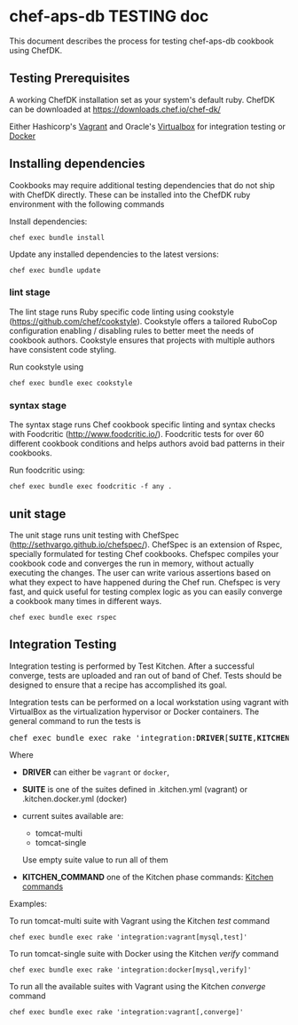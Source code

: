 # chef-aps-db TESTING doc

This document describes the process for testing chef-aps-db cookbook using ChefDK.

## Testing Prerequisites

A working ChefDK installation set as your system's default ruby. ChefDK can be downloaded at <https://downloads.chef.io/chef-dk/>

Either
Hashicorp's [Vagrant](https://www.vagrantup.com/downloads.html) and Oracle's [Virtualbox](https://www.virtualbox.org/wiki/Downloads) for integration testing or [Docker](https://docs.docker.com/engine/installation/)

## Installing dependencies

Cookbooks may require additional testing dependencies that do not ship with ChefDK directly. These can be installed into the ChefDK ruby environment with the following commands

Install dependencies:

```shell
chef exec bundle install
```

Update any installed dependencies to the latest versions:

```shell
chef exec bundle update
```

### lint stage

The lint stage runs Ruby specific code linting using cookstyle (<https://github.com/chef/cookstyle>). Cookstyle offers a tailored RuboCop configuration enabling / disabling rules to better meet the needs of cookbook authors. Cookstyle ensures that projects with multiple authors have consistent code styling.

Run cookstyle using

```shell
chef exec bundle exec cookstyle
```

### syntax stage

The syntax stage runs Chef cookbook specific linting and syntax checks with Foodcritic (<http://www.foodcritic.io/>). Foodcritic tests for over 60 different cookbook conditions and helps authors avoid bad patterns in their cookbooks.

Run foodcritic using:

```shell
chef exec bundle exec foodcritic -f any .
```

## unit stage

The unit stage runs unit testing with ChefSpec (<http://sethvargo.github.io/chefspec/>). ChefSpec is an extension of Rspec, specially formulated for testing Chef cookbooks. Chefspec compiles your cookbook code and converges the run in memory, without actually executing the changes. The user can write various assertions based on what they expect to have happened during the Chef run. Chefspec is very fast, and quick useful for testing complex logic as you can easily converge a cookbook many times in different ways.

```shell
chef exec bundle exec rspec
```

## Integration Testing

Integration testing is performed by Test Kitchen. After a successful converge, tests are uploaded and ran out of band of Chef. Tests should be designed to ensure that a recipe has accomplished its goal.

Integration tests can be performed on a local workstation using vagrant with VirtualBox as the virtualization hypervisor or Docker containers.
The general command to run the tests is


<pre>
chef exec bundle exec rake 'integration:<b>DRIVER</b>[<b>SUITE</b>,<b>KITCHEN_COMMAND</b>]'
</pre>

Where

- **DRIVER** can either be `vagrant` or `docker`,
- **SUITE** is one of the suites defined in .kitchen.yml (vagrant) or .kitchen.docker.yml (docker)
 - current suites available are:
   - tomcat-multi
   - tomcat-single

   Use empty suite value to run all of them
- **KITCHEN_COMMAND** one of the Kitchen phase commands:  [Kitchen commands](https://github.com/test-kitchen/test-kitchen/wiki/Getting-Started)

Examples:

To run tomcat-multi suite with Vagrant using the Kitchen _test_ command
```shell
chef exec bundle exec rake 'integration:vagrant[mysql,test]'
```

To run tomcat-single suite with Docker using the Kitchen _verify_ command

```shell
chef exec bundle exec rake 'integration:docker[mysql,verify]'
```

To run all the available suites with Vagrant using the Kitchen _converge_ command

```shell
chef exec bundle exec rake 'integration:vagrant[,converge]'
```

